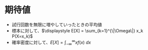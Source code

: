 # 期待値

- 試行回数を無限に増やしていったときの平均値
- 標本に対して、$\displaystyle E[X] = \sum_{k=1}^{\|\Omega\|} x_k P(X=x_k)$
- 確率密度に対して、$\displaystyle E[X] = \int_{-\infty}^\infty xf(x)\ dx$
